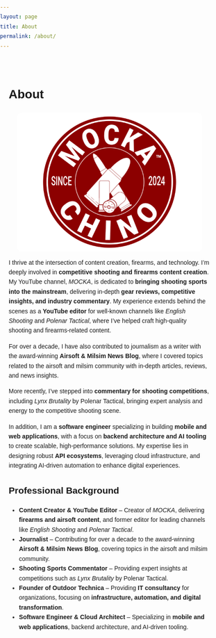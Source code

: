 ```yaml
---
layout: page
title: About
permalink: /about/
---
```


<style>
  body {
    font-family: Arial, sans-serif;
    line-height: 1.6;
    margin: 0;
    padding: 0;
  }
  .container {
    max-width: 800px;
    margin: 20px auto;
    padding: 20px;
  }
  .content {
    display: flex;
    flex-wrap: wrap;
    align-items: flex-start;
    justify-content: center;
  }
  .column {
    flex: 1;
    margin: 0 10px;
    min-width: 300px;
  }
  .list ul {
    list-style-type: none;
    padding: 0;
  }
  .list ul li {
    box-shadow: 0 0 10px rgba(0, 0, 0, 0.5);
    margin: 20px 0;
    padding: 10px;
    border-radius: 5px;
  }
  .project-title {
    font-weight: bold;
    font-size: 1.2em;
  }
  .project-description {
    margin: 10px;
    text-align: left;
  }
  .project-link a {
    color: #007BFF;
    text-decoration: none;
  }
  .project-link a:hover {
    text-decoration: underline;
  }
  img {
    border-radius: 10px;
  }
  @media (max-width: 600px) {
    .column {
      flex: 100%;
      margin: 0;
    }
  }
</style>

<div class="container">
  <div class="header">
    <h1>About</h1>
  </div>
  <div class="content">
    <img src="/images/profilePicture.png" alt="MOCKA Logo">
    <div>
      <p>I thrive at the intersection of content creation, firearms, and technology. I’m deeply involved in <strong>competitive shooting and firearms content creation</strong>. My YouTube channel, <em>MOCKA</em>, is dedicated to <strong>bringing shooting sports into the mainstream</strong>, delivering in-depth <strong>gear reviews, competitive insights, and industry commentary</strong>. My experience extends behind the scenes as a <strong>YouTube editor</strong> for well-known channels like <em>English Shooting</em> and <em>Polenar Tactical</em>, where I’ve helped craft high-quality shooting and firearms-related content.</p>
      <p>For over a decade, I have also contributed to journalism as a writer with the award-winning <strong>Airsoft & Milsim News Blog</strong>, where I covered topics related to the airsoft and milsim community with in-depth articles, reviews, and news insights.</p>
      <p>More recently, I’ve stepped into <strong>commentary for shooting competitions</strong>, including <em>Lynx Brutality</em> by Polenar Tactical, bringing expert analysis and energy to the competitive shooting scene.</p>
      <p>In addition, I am a <strong>software engineer</strong> specializing in building <strong>mobile and web applications</strong>, with a focus on <strong>backend architecture and AI tooling</strong> to create scalable, high-performance solutions. My expertise lies in designing robust <strong>API ecosystems</strong>, leveraging cloud infrastructure, and integrating AI-driven automation to enhance digital experiences.</p>
      <h2>Professional Background</h2>
      <ul>
        <li><strong>Content Creator & YouTube Editor</strong> – Creator of <em>MOCKA</em>, delivering <strong>firearms and airsoft content</strong>, and former editor for leading channels like <em>English Shooting</em> and <em>Polenar Tactical</em>.</li>
        <li><strong>Journalist</strong> – Contributing for over a decade to the award-winning <strong>Airsoft & Milsim News Blog</strong>, covering topics in the airsoft and milsim community.</li>
        <li><strong>Shooting Sports Commentator</strong> – Providing expert insights at competitions such as <em>Lynx Brutality</em> by Polenar Tactical.</li>
        <li><strong>Founder of Outdoor Technica</strong> – Providing <strong>IT consultancy</strong> for organizations, focusing on <strong>infrastructure, automation, and digital transformation</strong>.</li>
        <li><strong>Software Engineer & Cloud Architect</strong> – Specializing in <strong>mobile and web applications</strong>, backend architecture, and AI-driven tooling.</li>
      </ul>
    </div>
  </div>
</div>

